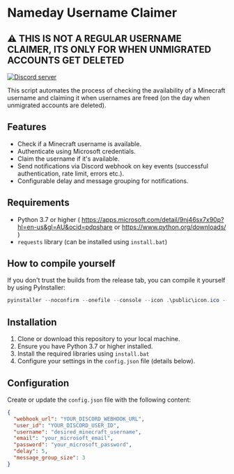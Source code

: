 
# Nameday Username Claimer

## ⚠️ THIS IS NOT A REGULAR USERNAME CLAIMER, ITS ONLY FOR WHEN UNMIGRATED ACCOUNTS GET DELETED

[![Discord server](https://discordapp.com/api/guilds/1333833653741944913/widget.png?style=banner2)](https://discord.gg/invite/sb2hBvDeDk)

This script automates the process of checking the availability of a Minecraft username and claiming it when usernames are freed (on the day when unmigrated accounts are deleted).

## Features

- Check if a Minecraft username is available.
- Authenticate using Microsoft credentials.
- Claim the username if it's available.
- Send notifications via Discord webhook on key events (successful authentication, rate limit, errors etc.).
- Configurable delay and message grouping for notifications.

## Requirements

- Python 3.7 or higher ( <https://apps.microsoft.com/detail/9nj46sx7x90p?hl=en-us&gl=AU&ocid=pdpshare> or <https://www.python.org/downloads/> )
- `requests` library (can be installed using `install.bat`)

## How to compile yourself

If you don't trust the builds from the release tab, you can compile it yourself by using PyInstaller:

```powershell
pyinstaller --noconfirm --onefile --console --icon .\public\icon.ico --name "Namesnatcher" --clean main.py
```

## Installation

1. Clone or download this repository to your local machine.
2. Ensure you have Python 3.7 or higher installed.
3. Install the required libraries using `install.bat`
4. Configure your settings in the `config.json` file (details below).

## Configuration

Create or update the `config.json` file with the following content:

```json
{
  "webhook_url": "YOUR_DISCORD_WEBHOOK_URL",
  "user_id": "YOUR_DISCORD_USER_ID",
  "username": "desired_minecraft_username",
  "email": "your_microsoft_email",
  "password": "your_microsoft_password",
  "delay": 5,
  "message_group_size": 3
}
